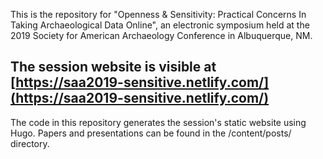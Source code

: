 This is the repository for "Openness & Sensitivity: Practical Concerns In Taking Archaeological Data Online", an electronic symposium held at the 2019 Society for American Archaeology Conference in Albuquerque, NM.  

## The session website is visible at [https://saa2019-sensitive.netlify.com/](https://saa2019-sensitive.netlify.com/)  

The code in this repository generates the session's static website using Hugo. Papers and presentations can be found in the /content/posts/ directory. 